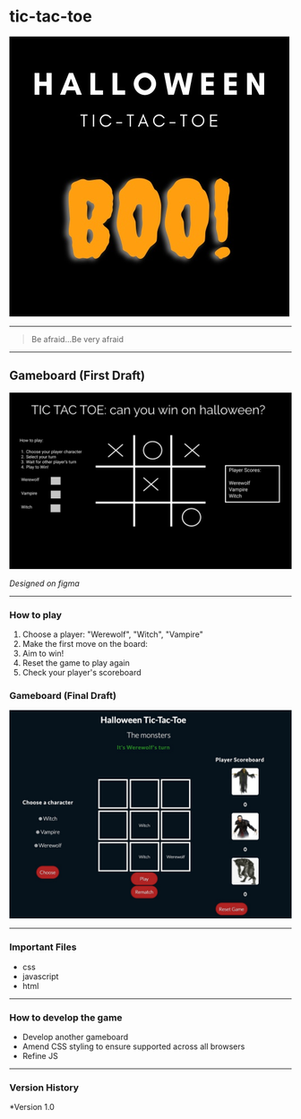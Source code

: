 # tic-tac-toe
<img src="images/HalloweenLogo.jpg" alt="Halloween Tic-tac-toe"/>

---

> Be afraid...Be very afraid

---
## Gameboard (First Draft)
<img src="images/TicTacToe.png" alt="TicTacToe board"/>

*Designed on figma*

---
### How to play
1. Choose a player: "Werewolf", "Witch", "Vampire"
2. Make the first move on the board:
3. Aim to win!
4. Reset the game to play again
5. Check your player's scoreboard

### Gameboard (Final Draft)
<img src="images/GameAction.jpg" alt="TicTacToe board"/>

---
### Important Files
* css
* javascript
* html

---
### How to develop the game
* Develop another gameboard
* Amend CSS styling to ensure supported across all browsers
* Refine JS

---
### Version History
*Version 1.0
